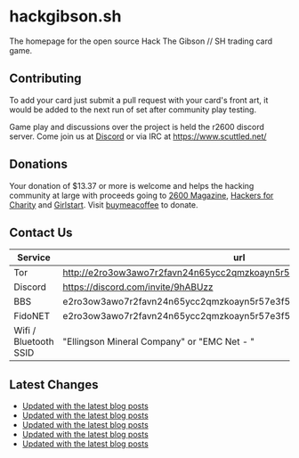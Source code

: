 # hackgibson.sh
The homepage for the open source Hack The Gibson // SH trading card game.


## Contributing

To add your card just submit a pull request with your card's front art, it would be added to the next run of set after community play testing.

Game play and discussions over the project is held the r2600 discord server. Come join us at [Discord](https://discord.com/invite/9hABUzz) or via IRC at https://www.scuttled.net/


## Donations

Your donation of $13.37 or more is welcome and helps the hacking community at large with proceeds going to [2600 Magazine](https://2600.com/), [Hackers for Charity](https://hackersforcharity.org) and [Girlstart](https://girlstart.org).  Visit [buymeacoffee](https://www.buymeacoffee.com/hackgibson.sh) to donate.


## Contact Us

Service | url
-|-
Tor | http://e2ro3ow3awo7r2favn24n65ycc2qmzkoayn5r57e3f56nvjwdcgg32ad.onion
Discord | https://discord.com/invite/9hABUzz
BBS | e2ro3ow3awo7r2favn24n65ycc2qmzkoayn5r57e3f56nvjwdcgg32ad.onion:23
FidoNET | e2ro3ow3awo7r2favn24n65ycc2qmzkoayn5r57e3f56nvjwdcgg32ad.onion:24554
Wifi / Bluetooth SSID | "Ellingson Mineral Company" or "EMC Net - <fidonet address>"

## Latest Changes
<!-- BLOG-POST-LIST:START -->
- [Updated with the latest blog posts](https://github.com/DFW2600/hackgibson.sh/commit/93076ab84da1c8c09976c7a1b66bc26dad45da07)
- [Updated with the latest blog posts](https://github.com/DFW2600/hackgibson.sh/commit/192426a49aad4717e2623ab562f0ec03d35a3a46)
- [Updated with the latest blog posts](https://github.com/DFW2600/hackgibson.sh/commit/f4aa4839f5cceb8bab8716a3abdca7afefb1f418)
- [Updated with the latest blog posts](https://github.com/DFW2600/hackgibson.sh/commit/70d5275309b8b25992a4f014f9de6a80ed6aa3eb)
- [Updated with the latest blog posts](https://github.com/DFW2600/hackgibson.sh/commit/232b2f1d333eb46b6f956f68f3a87f7809ac3078)
<!-- BLOG-POST-LIST:END -->
